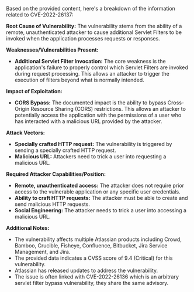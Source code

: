 Based on the provided content, here's a breakdown of the information related to CVE-2022-26137:

**Root Cause of Vulnerability:**
The vulnerability stems from the ability of a remote, unauthenticated attacker to cause additional Servlet Filters to be invoked when the application processes requests or responses.

**Weaknesses/Vulnerabilities Present:**
- **Additional Servlet Filter Invocation:** The core weakness is the application's failure to properly control which Servlet Filters are invoked during request processing. This allows an attacker to trigger the execution of filters beyond what is normally intended.

**Impact of Exploitation:**
- **CORS Bypass:** The documented impact is the ability to bypass Cross-Origin Resource Sharing (CORS) restrictions. This allows an attacker to potentially access the application with the permissions of a user who has interacted with a malicious URL provided by the attacker.

**Attack Vectors:**
- **Specially crafted HTTP request:** The vulnerability is triggered by sending a specially crafted HTTP request.
- **Malicious URL:** Attackers need to trick a user into requesting a malicious URL.

**Required Attacker Capabilities/Position:**
- **Remote, unauthenticated access:** The attacker does not require prior access to the vulnerable application or any specific user credentials.
- **Ability to craft HTTP requests:** The attacker must be able to create and send malicious HTTP requests.
- **Social Engineering:** The attacker needs to trick a user into accessing a malicious URL.

**Additional Notes:**

- The vulnerability affects multiple Atlassian products including Crowd, Bamboo, Crucible, Fisheye, Confluence, Bitbucket, Jira Service Management, and Jira.
- The provided data indicates a CVSS score of 9.4 (Critical) for this vulnerability.
- Atlassian has released updates to address the vulnerability.
- The issue is often linked with CVE-2022-26136 which is an arbitrary servlet filter bypass vulnerability, they share the same advisory.
